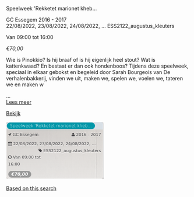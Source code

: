 Speelweek 'Rekketet marionet kheb...

GC Essegem 2016 - 2017  
22/08/2022, 23/08/2022, 24/08/2022, ... ESS2122\_augustus\_kleuters  

Van 09:00 tot 16:00

*€70,00*

  

Wie is Pinokkio? Is hij braaf of is hij eigenlijk heel stout? Wat is kattenkwaad? En bestaat er dan ook hondenboos? Tijdens deze speelweek, speciaal in elkaar gebokst en begeleid door Sarah Bourgeois van De verhalenbakkerij, vinden we uit, maken we, spelen we, voelen we, tateren we en maken w

...  
[Lees meer](https://tickets.vgc.be/activity/subscribe/ESS2122_augustus_kleuters)

[Bekijk](https://tickets.vgc.be/activity/subscribe/ESS2122_augustus_kleuters)

![](74109.png)

[Based on this search](https://tickets.vgc.be/activity/index?&vrijeplaatsen=1&Age%5B%5D=3%2C5&entity=109)